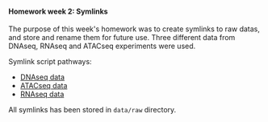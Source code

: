 #### Homework week 2: Symlinks

The purpose of this week's homework was to create symlinks to raw datas, and store and rename them for future use. Three different data from DNAseq, RNAseq and ATACseq experiments were used. 

Symlink script pathways:
- [DNAseq data](code/scripts/DNAsymlink.sh)
- [ATACseq data](code/scripts/ATACsymlink.sh)
- [RNAseq data](code/scripts/RNAsymlink.sh)

All symlinks has been stored in `data/raw` directory. 

